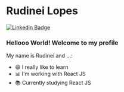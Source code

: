 
<!--
**rudilp28/rudilp28** is a ✨ _special_ ✨ repository because its `README.md` (this file) appears on your GitHub profile.


Here are some ideas to get you started:

- 🔭 I’m currently working on ...
- 🌱 I’m currently learning ...
- 👯 I’m looking to collaborate on ...
- 🤔 I’m looking for help with ...
- 💬 Ask me about ...
- 📫 How to reach me: ...
- 😄 Pronouns: ...
- ⚡ Fun fact: ...
-->

# Rudinei Lopes
[![Linkedin Badge](https://img.shields.io/badge/-LinkedIn-blue?style=flat-square&logo=Linkedin&logoColor=white&link=https://www.linkedin.com/in/jrmarcelo/)](https://www.linkedin.com/in/rudinei-lopes-53687a9a/)

### Hellooo World! Welcome to my profile

My name is Rudinei and ...:

 - 😄 I really like to learn
 - 📊 I'm working with React JS 
 - 📚 Currently studying React JS
